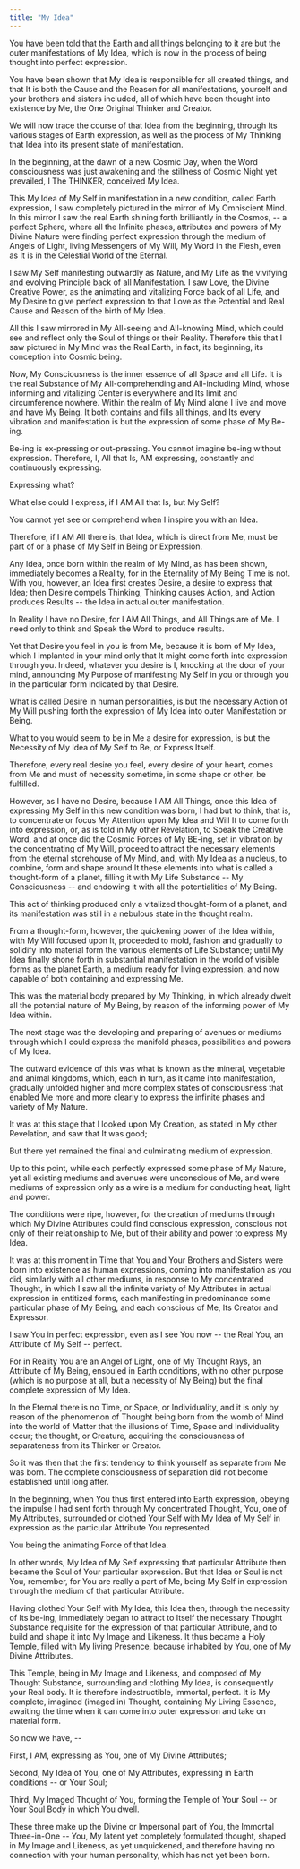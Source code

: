 ```yaml
---
title: "My Idea"
---
```


You have been told that the Earth and all things belonging to it are
but the outer manifestations of My Idea, which is now in the process
of being thought into perfect expression.

You have been shown that My Idea is responsible for all created
things, and that It is both the Cause and the Reason for all
manifestations, yourself and your brothers and sisters included, all
of which have been thought into existence by Me, the One Original
Thinker and Creator.

We will now trace the course of that Idea from the beginning, through
Its various stages of Earth expression, as well as the process of My
Thinking that Idea into its present state of manifestation.

In the beginning, at the dawn of a new Cosmic Day, when the Word
consciousness was just awakening and the stillness of Cosmic Night yet
prevailed, I The THINKER, conceived My Idea.

This My Idea of My Self in manifestation in a new condition, called
Earth expression, I saw completely pictured in the mirror of My
Omniscient Mind. In this mirror I saw the real Earth shining forth
brilliantly in the Cosmos, -- a perfect Sphere, where all the Infinite
phases, attributes and powers of My Divine Nature were finding perfect
expression through the medium of Angels of Light, living Messengers of
My Will, My Word in the Flesh, even as It is in the Celestial World of
the Eternal.

I saw My Self manifesting outwardly as Nature, and My Life as the
vivifying and evolving Principle back of all Manifestation. I saw
Love, the Divine Creative Power, as the animating and vitalizing Force
back of all Life, and My Desire to give perfect expression to that
Love as the Potential and Real Cause and Reason of the birth of My
Idea.

All this I saw mirrored in My All-seeing and All-knowing Mind, which
could see and reflect only the Soul of things or their Reality.
Therefore this that I saw pictured in My Mind was the Real Earth, in
fact, its beginning, its conception into Cosmic being.

Now, My Consciousness is the inner essence of all Space and all Life.
It is the real Substance of My All-comprehending and All-including
Mind, whose informing and vitalizing Center is everywhere and Its
limit and circumference nowhere. Within the realm of My Mind alone I
live and move and have My Being. It both contains and fills all
things, and Its every vibration and manifestation is but the
expression of some phase of My Be-ing.

Be-ing is ex-pressing or out-pressing. You cannot imagine be-ing
without expression. Therefore, I, All that Is, AM expressing,
constantly and continuously expressing.

Expressing what?

What else could I express, if I AM All that Is, but My Self?

You cannot yet see or comprehend when I inspire you with an Idea.

Therefore, if I AM All there is, that Idea, which is direct from Me,
must be part of or a phase of My Self in Being or Expression.

Any Idea, once born within the realm of My Mind, as has been shown,
immediately becomes a Reality, for in the Eternality of My Being Time is
not. With you, however, an Idea first creates Desire, a desire to
express that Idea; then Desire compels Thinking, Thinking causes Action,
and Action produces Results -- the Idea in actual outer manifestation.

In Reality I have no Desire, for I AM All Things, and All Things are
of Me. I need only to think and Speak the Word to produce results.

Yet that Desire you feel in you is from Me, because it is born of My
Idea, which I implanted in your mind only that It might come forth into
expression through you. Indeed, whatever you desire is I, knocking at
the door of your mind, announcing My Purpose of manifesting My Self in
you or through you in the particular form indicated by that Desire.

What is called Desire in human personalities, is but the necessary
Action of My Will pushing forth the expression of My Idea into outer
Manifestation or Being.

What to you would seem to be in Me a desire for expression, is but the
Necessity of My Idea of My Self to Be, or Express Itself.

Therefore, every real desire you feel, every desire of your heart,
comes from Me and must of necessity sometime, in some shape or other,
be fulfilled.

However, as I have no Desire, because I AM All Things, once this Idea
of expressing My Self in this new condition was born, I had but to
think, that is, to concentrate or focus My Attention upon My Idea and
Will It to come forth into expression, or, as is told in My other
Revelation, to Speak the Creative Word, and at once did the Cosmic
Forces of My BE-ing, set in vibration by the concentrating of My Will,
proceed to attract the necessary elements from the eternal storehouse
of My Mind, and, with My Idea as a nucleus, to combine, form and shape
around It these elements into what is called a thought-form of a
planet, filling it with My Life Substance -- My Consciousness -- and
endowing it with all the potentialities of My Being.

This act of thinking produced only a vitalized thought-form of a planet,
and its manifestation was still in a nebulous state in the thought
realm.

From a thought-form, however, the quickening power of the Idea within,
with My Will focused upon It, proceeded to mold, fashion and gradually
to solidify into material form the various elements of Life Substance;
until My Idea finally shone forth in substantial manifestation in the
world of visible forms as the planet Earth, a medium ready for living
expression, and now capable of both containing and expressing Me.

This was the material body prepared by My Thinking, in which already
dwelt all the potential nature of My Being, by reason of the informing
power of My Idea within.

The next stage was the developing and preparing of avenues or mediums
through which I could express the manifold phases, possibilities and
powers of My Idea.

The outward evidence of this was what is known as the mineral,
vegetable and animal kingdoms, which, each in turn, as it came into
manifestation, gradually unfolded higher and more complex states of
consciousness that enabled Me more and more clearly to express the
infinite phases and variety of My Nature.

It was at this stage that I looked upon My Creation, as stated in My
other Revelation, and saw that It was good;

But there yet remained the final and culminating medium of expression.

Up to this point, while each perfectly expressed some phase of My
Nature, yet all existing mediums and avenues were unconscious of Me,
and were mediums of expression only as a wire is a medium for
conducting heat, light and power.

The conditions were ripe, however, for the creation of mediums through
which My Divine Attributes could find conscious expression, conscious
not only of their relationship to Me, but of their ability and power
to express My Idea.

It was at this moment in Time that You and Your Brothers and Sisters
were born into existence as human expressions, coming into manifestation
as you did, similarly with all other mediums, in response to My
concentrated Thought, in which I saw all the infinite variety of My
Attributes in actual expression in entitized forms, each manifesting in
predominance some particular phase of My Being, and each conscious of
Me, Its Creator and Expressor.

I saw You in perfect expression, even as I see You now -- the Real
You, an Attribute of My Self -- perfect.

For in Reality You are an Angel of Light, one of My Thought Rays, an
Attribute of My Being, ensouled in Earth conditions, with no other
purpose (which is no purpose at all, but a necessity of My Being) but
the final complete expression of My Idea.

In the Eternal there is no Time, or Space, or Individuality, and it is
only by reason of the phenomenon of Thought being born from the womb
of Mind into the world of Matter that the illusions of Time, Space and
Individuality occur; the thought, or Creature, acquiring the
consciousness of separateness from its Thinker or Creator.

So it was then that the first tendency to think yourself as separate
from Me was born. The complete consciousness of separation did not
become established until long after.

In the beginning, when You thus first entered into Earth expression,
obeying the impulse I had sent forth through My concentrated Thought,
You, one of My Attributes, surrounded or clothed Your Self with My
Idea of My Self in expression as the particular Attribute You
represented.

You being the animating Force of that Idea.

In other words, My Idea of My Self expressing that particular
Attribute then became the Soul of Your particular expression. But that
Idea or Soul is not You, remember, for You are really a part of Me,
being My Self in expression through the medium of that particular
Attribute.

Having clothed Your Self with My Idea, this Idea then, through the
necessity of Its be-ing, immediately began to attract to Itself the
necessary Thought Substance requisite for the expression of that
particular Attribute, and to build and shape it into My Image and
Likeness. It thus became a Holy Temple, filled with My living
Presence, because inhabited by You, one of My Divine Attributes.

This Temple, being in My Image and Likeness, and composed of My
Thought Substance, surrounding and clothing My Idea, is consequently
your Real body. It is therefore indestructible, immortal, perfect. It
is My complete, imagined (imaged in) Thought, containing My Living
Essence, awaiting the time when it can come into outer expression and
take on material form.

So now we have, --

First, I AM, expressing as You, one of My Divine Attributes;

Second, My Idea of You, one of My Attributes, expressing in Earth
conditions -- or Your Soul;

Third, My Imaged Thought of You, forming the Temple of Your Soul -- or
Your Soul Body in which You dwell.

These three make up the Divine or Impersonal part of You, the Immortal
Three-in-One -- You, My latent yet completely formulated thought,
shaped in My Image and Likeness, as yet unquickened, and therefore
having no connection with your human personality, which has not yet
been born.

